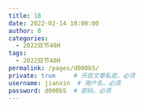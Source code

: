 ```yaml
---
title: 18
date: 2022-02-14 18:00:00
author: 0
categories: 
  - 2022双节48H
tags: 
  - 2022双节48H
permalink: /pages/d000b5/
private: true     # 开启文章私密，必须
username: jianxin  # 用户名，必须
password: d000b5  # 密码，必须
---
```


